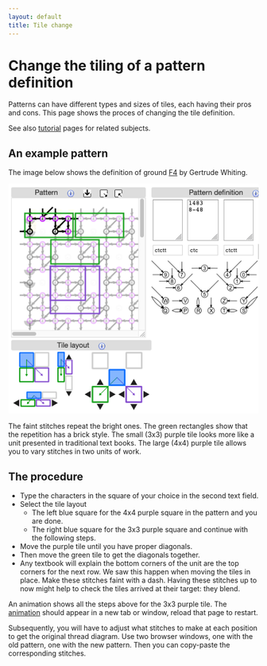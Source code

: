 ```yaml
---
layout: default
title: Tile change
---
```

Change the tiling of a pattern definition
=========================================

Patterns can have different types and sizes of tiles, each having their pros and cons.
This page shows the proces of changing the tile definition.

See also [tutorial](Advanced#glue-copies-together) pages for related subjects.

An example pattern
------------------

The image below shows the definition of ground 
[F4](https://d-bl.github.io/GroundForge/tiles?whiting=F4_P180&patchWidth=9&patchHeight=9&d1=ctc&c1=ctc&b1=ctc&a1=ctc&d2=ctc&c2=ctcllctc&a2=ctcrrctc&tile=1483,8-48&footsideStitch=ctctt&tileStitch=ctc&headsideStitch=ctctt&shiftColsSW=-2&shiftRowsSW=2&shiftColsSE=2&shiftRowsSE=2)
by Gertrude Whiting. 

![](images/brick-to-overlap-prepare.png)

The faint stitches repeat the bright ones. The green rectangles show that the repetition has a brick style.
The small (3x3) purple tile looks more like a unit presented in traditional text books.
The large (4x4) purple tile allows you to vary stitches in two units of work. 

The procedure
-------------

* Type the characters in the square of your choice in the second text field.
* Select the tile layout
  * The left blue square for the 4x4 purple square in the pattern and you are done.
  * The right blue square for the 3x3 purple square and continue with the following steps.
* Move the purple tile until you have proper diagonals.
* Then move the green tile to get the diagonals together.
* Any textbook will explain the bottom corners of the unit are the top corners for the next row.
  We saw this happen when moving the tiles in place.
  Make these stitches faint with a dash.
  Having these stitches up to now might help to check the tiles arrived at their target: they blend. 

An animation shows all the steps above for the 3x3 purple tile.
The <a href="images/brick-to-overlap-animation.gif" target="_blank">animation</a>
should appear in a new tab or window, reload that page to restart.

Subsequently, you will have to adjust what stitches to make at each position to get the original thread diagram.
Use two browser windows, one with the old pattern, one with the new pattern.
Then you can copy-paste the corresponding stitches.

